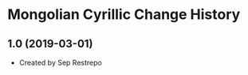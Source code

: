 Mongolian Cyrillic Change History
====================

1.0 (2019-03-01)
----------------
* Created by Sep Restrepo
